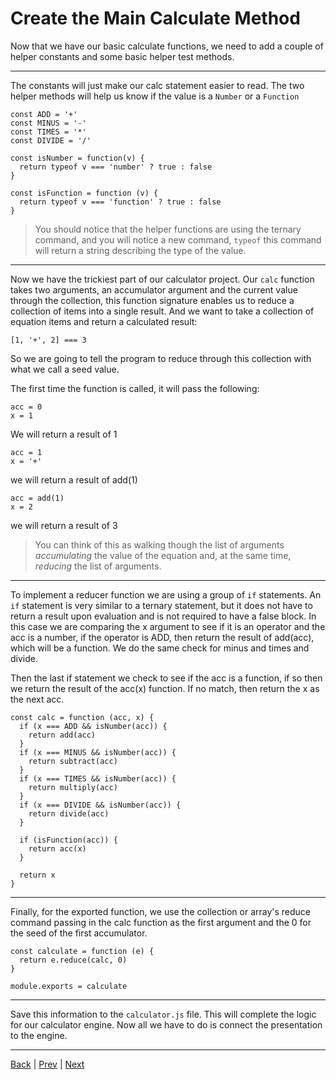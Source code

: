 # Create the Main Calculate Method #

Now that we have our basic calculate functions, we need to add a couple of helper constants and some basic helper test methods.

---

The constants will just make our calc statement easier to read.
The two helper methods will help us know if the value is a `Number` or a `Function`

```
const ADD = '+'
const MINUS = '-'
const TIMES = '*'
const DIVIDE = '/'

const isNumber = function(v) {
  return typeof v === 'number' ? true : false
}

const isFunction = function (v) {
  return typeof v === 'function' ? true : false
}
```

> You should notice that the helper functions are using the ternary command, and you will notice a new command, `typeof` this command will return a string describing the type of the value.

---

Now we have the trickiest part of our calculator project.
Our `calc` function takes two arguments, an accumulator argument and the current value through the collection, this function signature enables us to reduce a collection of items into a single result.
And we want to take a collection of equation items and return a calculated result:

```
[1, '+', 2] === 3
```

So we are going to tell the program to reduce through this collection with what we call a seed value.

The first time the function is called, it will pass the following:

```
acc = 0
x = 1
```

We will return a result of 1

```
acc = 1
x = '+'
```

we will return a result of add(1)

```
acc = add(1)
x = 2
```

we will return a result of 3

> You can think of this as walking though the list of arguments *accumulating* the value of the equation and, at the same time, *reducing* the list of arguments.

---

To implement a reducer function we are using a group of `if` statements. An `if` statement is very similar to a ternary statement, but it does not have to return a result upon evaluation and is not required to have a false block. In this case we are comparing the x argument to see if it is an operator and the acc is a number, if the operator is ADD, then return the result of add(acc), which will be a function. We do the same check for minus and times and divide.

Then the last if statement we check to see if the acc is a function, if so then we return the result of the acc(x) function. If no match, then return the x as the next acc.

```
const calc = function (acc, x) {
  if (x === ADD && isNumber(acc)) {
    return add(acc)
  }
  if (x === MINUS && isNumber(acc)) {
    return subtract(acc)
  }
  if (x === TIMES && isNumber(acc)) {
    return multiply(acc)
  }
  if (x === DIVIDE && isNumber(acc)) {
    return divide(acc)
  }

  if (isFunction(acc)) {
    return acc(x)
  }

  return x
}
```

---

Finally, for the exported function, we use the collection or array's reduce command passing in the calc function as the first argument and the 0 for the seed of the first accumulator.

```
const calculate = function (e) {
  return e.reduce(calc, 0)
}

module.exports = calculate

```

---

Save this information to the `calculator.js` file. This will complete the logic for our calculator engine. Now all we have to do is connect the presentation to the engine.

---

[Back](.) | [Prev](3) | [Next](5)
